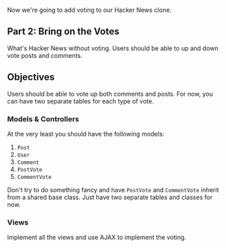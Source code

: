 <div class="container">
<div id="challenge" class="row">
<div class="col-sm-8">
<div class="row">
<div class="col-sm-12">
<div class="tab-content">
<div id="body" class="tab-pane fade in active">

Now we're going to add voting to our Hacker News clone.
<h2>Part 2: Bring on the Votes</h2>
What's Hacker News without voting. Users should be able to up and down vote posts and comments.
<h2>Objectives</h2>
Users should be able to vote up both comments and posts. For now, you can have two separate tables for each type of vote.
<h3>Models &amp; Controllers</h3>
At the very least you should have the following models:
<ol>
	<li><code>Post</code></li>
	<li><code>User</code></li>
	<li><code>Comment</code></li>
	<li><code>PostVote</code></li>
	<li><code>CommentVote</code></li>
</ol>
Don't try to do something fancy and have <code>PostVote</code> and <code>CommentVote</code> inherit from a shared base class. Just have two separate tables and classes for now.
<h3>Views</h3>
Implement all the views and use AJAX to implement the voting.

</div>
</div>
</div>
</div>
</div>
</div>
</div>
&nbsp;
